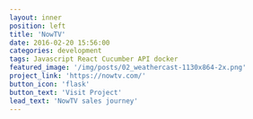 ```yaml
---
layout: inner
position: left
title: 'NowTV'
date: 2016-02-20 15:56:00
categories: development
tags: Javascript React Cucumber API docker
featured_image: '/img/posts/02_weathercast-1130x864-2x.png'
project_link: 'https://nowtv.com/'
button_icon: 'flask'
button_text: 'Visit Project'
lead_text: 'NowTV sales journey'
---
```

